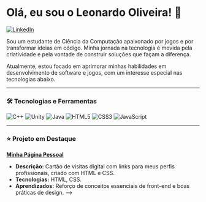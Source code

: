 # Olá, eu sou o Leonardo Oliveira! 👋

<p align="left">
  <a href="URL_DO_SEU_LINKEDIN_AQUI" target="_blank">
    <img src="https://img.shields.io/badge/LinkedIn-0077B5?style=for-the-badge&logo=linkedin&logoColor=white" alt="LinkedIn"/>
  </a>
</p>

Sou um estudante de Ciência da Computação apaixonado por jogos e por transformar ideias em código. Minha jornada na tecnologia é movida pela criatividade e pela vontade de construir soluções que façam a diferença.

Atualmente, estou focado em aprimorar minhas habilidades em desenvolvimento de software e jogos, com um interesse especial nas tecnologias abaixo.

---

### 🛠️ Tecnologias e Ferramentas

<p align="left">
  <img src="https://img.shields.io/badge/C%2B%2B-00599C?style=for-the-badge&logo=c%2B%2B&logoColor=white" alt="C++"/>
  <img src="https://img.shields.io/badge/Unity-FFFFFF?style=for-the-badge&logo=unity&logoColor=black" alt="Unity"/>
  <img src="https://img.shields.io/badge/Java-ED8B00?style=for-the-badge&logo=openjdk&logoColor=white" alt="Java"/>
  <img src="https://img.shields.io/badge/HTML5-E34F26?style=for-the-badge&logo=html5&logoColor=white" alt="HTML5"/>
  <img src="https://img.shields.io/badge/CSS3-1572B6?style=for-the-badge&logo=css3&logoColor=white" alt="CSS3"/>
  <img src="https://img.shields.io/badge/JavaScript-F7DF1E?style=for-the-badge&logo=javascript&logoColor=black" alt="JavaScript"/>
</p>

---

### ⭐ Projeto em Destaque

**[Minha Página Pessoal](https://github.com/LeonardoDKz/pagina-pessoal)**
- **Descrição:** Cartão de visitas digital com links para meus perfis profissionais, criado com HTML e CSS.
- **Tecnologias:** HTML, CSS.
- **Aprendizados:** Reforço de conceitos essenciais de front-end e boas práticas de design.
-->
